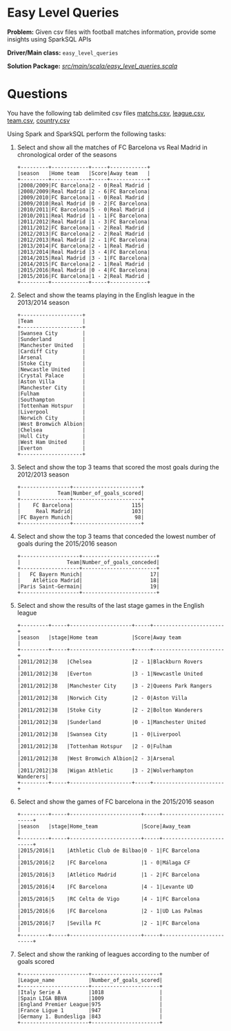 # Easy Level Queries

__Problem:__ Given csv files with football matches information, provide some insights using SparkSQL APIs 
    
__Driver/Main class:__ `easy_level_queries`

__Solution Package:__ *[src/main/scala/easy_level_queries.scala](https://github.com/Ramisoussi/Analysis_of_Soccer_Matches_using_SparkSQL/blob/main/src/main/scala/easy_level_queries.scala)*

# Questions
You have the following tab delimited csv files [matchs.csv](https://github.com/Ramisoussi/Analysis_of_Soccer_Matches_using_SparkSQL/blob/main/data/matchs.csv), [league.csv](https://github.com/Ramisoussi/Analysis_of_Soccer_Matches_using_SparkSQL/blob/main/data/league.csv), [team.csv](https://github.com/Ramisoussi/Analysis_of_Soccer_Matches_using_SparkSQL/blob/main/data/team.csv), [country.csv](https://github.com/Ramisoussi/Analysis_of_Soccer_Matches_using_SparkSQL/blob/main/data/country.csv)

Using Spark and SparkSQL perform the following tasks: 
1. Select and show all the matches of FC Barcelona vs Real Madrid in chronological order of the seasons
    ``` 
    +---------+------------+-----+------------+
    |season   |Home team   |Score|Away team   |
    +---------+------------+-----+------------+
    |2008/2009|FC Barcelona|2 - 0|Real Madrid |
    |2008/2009|Real Madrid |2 - 6|FC Barcelona|
    |2009/2010|FC Barcelona|1 - 0|Real Madrid |
    |2009/2010|Real Madrid |0 - 2|FC Barcelona|
    |2010/2011|FC Barcelona|5 - 0|Real Madrid |
    |2010/2011|Real Madrid |1 - 1|FC Barcelona|
    |2011/2012|Real Madrid |1 - 3|FC Barcelona|
    |2011/2012|FC Barcelona|1 - 2|Real Madrid |
    |2012/2013|FC Barcelona|2 - 2|Real Madrid |
    |2012/2013|Real Madrid |2 - 1|FC Barcelona|
    |2013/2014|FC Barcelona|2 - 1|Real Madrid |
    |2013/2014|Real Madrid |3 - 4|FC Barcelona|
    |2014/2015|Real Madrid |3 - 1|FC Barcelona|
    |2014/2015|FC Barcelona|2 - 1|Real Madrid |
    |2015/2016|Real Madrid |0 - 4|FC Barcelona|
    |2015/2016|FC Barcelona|1 - 2|Real Madrid |
    +---------+------------+-----+------------+
    ```
2. Select and show the teams playing in the English league in the 2013/2014 season
    ``` 
    +--------------------+
    |Team                |
    +--------------------+
    |Swansea City        |
    |Sunderland          |
    |Manchester United   |
    |Cardiff City        |
    |Arsenal             |
    |Stoke City          |
    |Newcastle United    |
    |Crystal Palace      |
    |Aston Villa         |
    |Manchester City     |
    |Fulham              |
    |Southampton         |
    |Tottenham Hotspur   |
    |Liverpool           |
    |Norwich City        |
    |West Bromwich Albion|
    |Chelsea             |
    |Hull City           |
    |West Ham United     |
    |Everton             |
    +--------------------+
    ``` 
3. Select and show the top 3 teams that scored the most goals during the 2012/2013 season
    ``` 
    +----------------+----------------------+
    |            Team|Number_of_goals_scored|
    +----------------+----------------------+
    |    FC Barcelona|                   115|
    |     Real Madrid|                   103|
    |FC Bayern Munich|                    98|
    +----------------+----------------------+
    ``` 
4. Select and show the top 3 teams that conceded the lowest number of goals during the 2015/2016 season
    ``` 
    +-------------------+------------------------+
    |               Team|Number_of_goals_conceded|
    +-------------------+------------------------+
    |   FC Bayern Munich|                      17|
    |    Atlético Madrid|                      18|
    |Paris Saint-Germain|                      19|
    +-------------------+------------------------+
    ``` 


5. Select and show the results of the last stage games in the English league
    ``` 
    +---------+-----+--------------------+-----+-----------------------+
    |season   |stage|Home team           |Score|Away team              |
    +---------+-----+--------------------+-----+-----------------------+
    |2011/2012|38   |Chelsea             |2 - 1|Blackburn Rovers       |
    |2011/2012|38   |Everton             |3 - 1|Newcastle United       |
    |2011/2012|38   |Manchester City     |3 - 2|Queens Park Rangers    |
    |2011/2012|38   |Norwich City        |2 - 0|Aston Villa            |
    |2011/2012|38   |Stoke City          |2 - 2|Bolton Wanderers       |
    |2011/2012|38   |Sunderland          |0 - 1|Manchester United      |
    |2011/2012|38   |Swansea City        |1 - 0|Liverpool              |
    |2011/2012|38   |Tottenham Hotspur   |2 - 0|Fulham                 |
    |2011/2012|38   |West Bromwich Albion|2 - 3|Arsenal                |
    |2011/2012|38   |Wigan Athletic      |3 - 2|Wolverhampton Wanderers|
    +---------+-----+--------------------+-----+-----------------------+
    ``` 

6. Select and show the games of FC barcelona in the 2015/2016 season
    ``` 
    +---------+-----+-----------------------+-----+-------------------------+
    |season   |stage|Home_team              |Score|Away_team                |
    +---------+-----+-----------------------+-----+-------------------------+
    |2015/2016|1    |Athletic Club de Bilbao|0 - 1|FC Barcelona             |
    |2015/2016|2    |FC Barcelona           |1 - 0|Málaga CF                |
    |2015/2016|3    |Atlético Madrid        |1 - 2|FC Barcelona             |
    |2015/2016|4    |FC Barcelona           |4 - 1|Levante UD               |
    |2015/2016|5    |RC Celta de Vigo       |4 - 1|FC Barcelona             |
    |2015/2016|6    |FC Barcelona           |2 - 1|UD Las Palmas            |
    |2015/2016|7    |Sevilla FC             |2 - 1|FC Barcelona             |
    +---------+-----+-----------------------+-----+-------------------------+
    ``` 

7. Select and show the ranking of leagues according to the number of goals scored
    ``` 
    +----------------------+----------------------+
    |League_name           |Number_of_goals_scored|
    +----------------------+----------------------+
    |Italy Serie A         |1018                  |
    |Spain LIGA BBVA       |1009                  |
    |England Premier League|975                   |
    |France Ligue 1        |947                   |
    |Germany 1. Bundesliga |843                   |
    +----------------------+----------------------+
    ``` 
